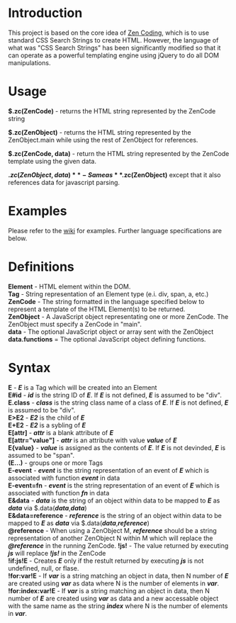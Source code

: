 Introduction
============

This project is based on the core idea of [Zen Coding](http://code.google.com/p/zen-coding/), which is to use standard CSS Search Strings to create HTML.  However, the language of what was "CSS Search Strings" has been significantly modified so that it can operate as a powerful templating engine using jQuery to do all DOM manipulations.

Usage
=====

**$.zc(ZenCode)** - returns the HTML string represented by the ZenCode string

**$.zc(ZenObject)** - returns the HTML string represented by the ZenObject.main while using the rest of ZenObject for references.

**$.zc(ZenCode, data)** - return the HTML string represented by the ZenCode template using the given data.

**$.zc(ZenObject, data)** - Same as **$.zc(ZenObject)** except that it also references data for javascript parsing.

Examples
========

Please refer to the [wiki](http://wiki.github.com/zodoz/jquery-ZenCoding/) for examples.  Further language specifications are below.

Definitions
===========

**Element** - HTML element within the DOM.<br>
**Tag** - String representation of an Element type (e.i. div, span, a, etc.)<br>
**ZenCode** - The string formatted in the language specified below to represent a template of the HTML Element(s) to be returned.<br>
**ZenObject** - A JavaScript object representating one or more ZenCode.  The ZenObject must specify a ZenCode in "main".<br>
**data** - The optional JavaScript object or array sent with the ZenObject<br>
**data.functions** = The optional JavaScript object defining functions.<br>

Syntax
======

**E** - ***E*** is a Tag which will be created into an Element<br>
**E#id** - ***id*** is the string ID of ***E***.  If ***E*** is not defined, ***E*** is assumed to be "div".<br>
**E.class** - ***class*** is the string class name of a class of ***E***.  If ***E*** is not defined, ***E*** is assumed to be "div".<br>
**E>E2** - ***E2*** is the child of ***E***<br>
**E+E2** - ***E2*** is a sybling of ***E***<br>
**E[attr]** - ***attr*** is a blank attribute of ***E***<br>
**E[attr="value"]** - ***attr*** is an attribute with value ***value*** of ***E***<br>
**E{value}** - ***value*** is assigned as the contents of ***E***.  If ***E*** is not devinded, ***E*** is assumed to be "span".<br>
**(E...)** - groups one or more Tags<br>
**E-event** - ***event*** is the string representation of an event of ***E*** which is associated with function ***event*** in data<br>
**E-event=fn** - ***event*** is the string representation of an event of ***E*** which is associated with function ***fn*** in data<br>
**E&data** - ***data*** is the string of an object within data to be mapped to ***E*** as ***data*** via $.data(***data***,***data***)<br>
**E&data=reference** - ***reference*** is the string of an object within data to be mapped to ***E*** as ***data*** via $.data(***data***,***reference***)<br>
**@reference** - When using a ZenObject M, ***reference*** should be a string representation of another ZenObject N within M which will replace the ***@reference*** in the running ZenCode.
**!js!** - The value returned by executing ***js*** will replace ***!js!*** in the ZenCode<br>
**!if:js!E** - Creates ***E*** only if the restult returned by executing ***js*** is not undefined, null, or flase.<br>
**!for:var!E** - If ***var*** is a string matching an object in data, then N number of ***E*** are created using ***var*** as data where N is the number of elements in ***var***.<br>
**!for:index:var!E** - If ***var*** is a string matching an object in data, then N number of ***E*** are created using ***var*** as data and a new accessable object with the same name as the string ***index*** where N is the number of elements in ***var***.<br>
